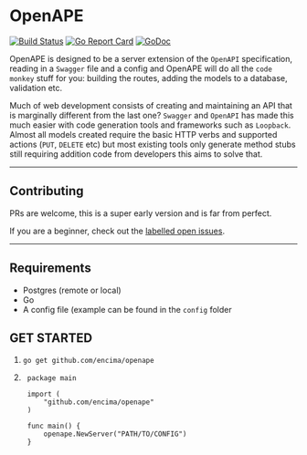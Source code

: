 # OpenAPE
[![Build Status](https://travis-ci.org/encima/openape.svg?branch=master)](https://travis-ci.org/encima/openape)
[![Go Report Card](https://goreportcard.com/badge/github.com/encima/openape)](https://goreportcard.com/report/github.com/encima/openape)
[![GoDoc](https://godoc.org/github.com/encima/openape?status.svg)](https://godoc.org/github.com/encima/openape)

OpenAPE is designed to be a server extension of the `OpenAPI` specification, reading in a `Swagger` file and a config and OpenAPE will do all the `code monkey` stuff for you: building the routes, adding the models to a database, validation etc.

Much of web development consists of creating and maintaining an API that is marginally different from the last one? `Swagger` and `OpenAPI` has made this much easier with code generation tools and frameworks such as `Loopback`. Almost all models created require the basic HTTP verbs and supported actions (`PUT`, `DELETE` etc) but most existing tools only generate method stubs still requiring addition code from developers this aims to solve that.

---

## Contributing

PRs are welcome, this is a super early version and is far from perfect.

If you are a beginner, check out the [labelled open issues](https://github.com/encima/openape/issues?q=is%3Aissue+is%3Aopen+label%3A%22good+first+issue%22).

---

## Requirements

* Postgres (remote or local)
* Go
* A config file (example can be found in the `config` folder

## GET STARTED

1. `go get github.com/encima/openape`
2. ```
    package main

    import (
        "github.com/encima/openape"
    )

    func main() {
        openape.NewServer("PATH/TO/CONFIG")
    }
    ```

